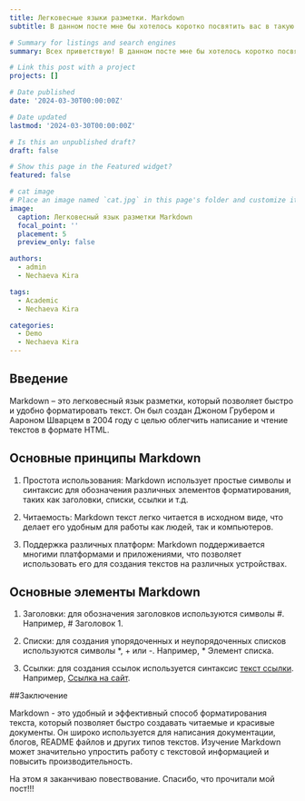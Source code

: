 ```yaml
---
title: Легковесные языки разметки. Markdown
subtitle: В данном посте мне бы хотелось коротко посвятить вас в такую тему, как Markdown.

# Summary for listings and search engines
summary: Всех приветствую! В данном посте мне бы хотелось коротко посвятить вас в такую тему, как Markdown.

# Link this post with a project
projects: []

# Date published
date: '2024-03-30T00:00:00Z'

# Date updated
lastmod: '2024-03-30T00:00:00Z'

# Is this an unpublished draft?
draft: false

# Show this page in the Featured widget?
featured: false

# cat image
# Place an image named `cat.jpg` in this page's folder and customize its options here.
image:
  caption: Легковесный язык разметки Markdown
  focal_point: ''
  placement: 5
  preview_only: false

authors:
  - admin
  - Nechaeva Kira

tags:
  - Academic
  - Nechaeva Kira

categories:
  - Demo
  - Nechaeva Kira
---
```


## Введение

Markdown – это легковесный язык разметки, который позволяет быстро и удобно форматировать текст. Он был создан Джоном Грубером и Аароном Шварцем в 2004 году с целью облегчить написание и чтение текстов в формате HTML.

## Основные принципы Markdown

1. Простота использования: Markdown использует простые символы и синтаксис для обозначения различных элементов форматирования, таких как заголовки, списки, ссылки и т.д.

2. Читаемость: Markdown текст легко читается в исходном виде, что делает его удобным для работы как людей, так и компьютеров.

3. Поддержка различных платформ: Markdown поддерживается многими платформами и приложениями, что позволяет использовать его для создания текстов на различных устройствах.

## Основные элементы Markdown

1. Заголовки: для обозначения заголовков используются символы #. Например, # Заголовок 1.

2. Списки: для создания упорядоченных и неупорядоченных списков используются символы *, + или -. Например, * Элемент списка.

3. Ссылки: для создания ссылок используется синтаксис [текст ссылки](URL). Например, [Ссылка на сайт](https://www.example.com).

##Заключение

Markdown - это удобный и эффективный способ форматирования текста, который позволяет быстро создавать читаемые и красивые документы. Он широко используется для написания документации, блогов, README файлов и других типов текстов. Изучение Markdown может значительно упростить работу с текстовой информацией и повысить производительность.

На этом я заканчиваю повествование. Спасибо, что прочитали мой пост!!!
